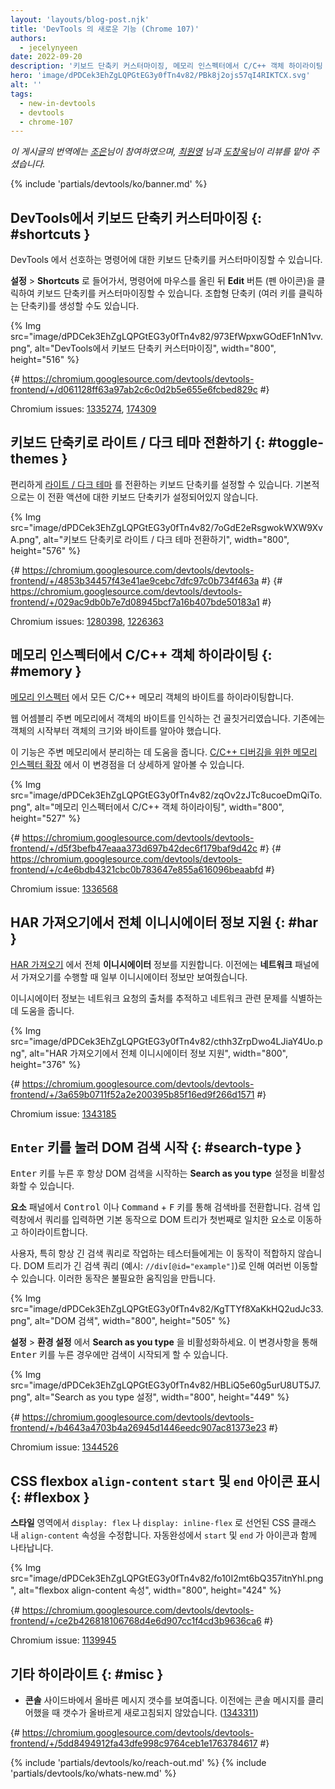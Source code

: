 ```yaml
---
layout: 'layouts/blog-post.njk'
title: 'DevTools 의 새로운 기능 (Chrome 107)'
authors:
  - jecelynyeen
date: 2022-09-20
description: '키보드 단축키 커스터마이징, 메모리 인스펙터에서 C/C++ 객체 하이라이팅 등'
hero: 'image/dPDCek3EhZgLQPGtEG3y0fTn4v82/PBk8j2ojs57qI4RIKTCX.svg'
alt: ''
tags:
  - new-in-devtools
  - devtools
  - chrome-107
---
```


*이 게시글의 번역에는 [조은](https://developers.google.com/community/experts/directory/profile/profile-eun-cho)님이 참여하였으며, [최원영](https://www.linkedin.com/in/toruchoi) 님과 [도창욱](https://developers.google.com/community/experts/directory/profile/profile-changwook-doh)님이 리뷰를 맡아 주셨습니다.*

{% include 'partials/devtools/ko/banner.md' %}

## DevTools에서 키보드 단축키 커스터마이징 {: #shortcuts }

DevTools 에서 선호하는 명령어에 대한 키보드 단축키를 커스터마이징할 수 있습니다.

**설정** > **Shortcuts** 로 들어가서, 명령어에 마우스를 올린 뒤 **Edit** 버튼 (펜 아이콘)을 클릭하여 키보드 단축키를 커스터마이징할 수 있습니다. 조합형 단축키 (여러 키를 클릭하는 단축키)를 생성할 수도 있습니다.

{% Img src="image/dPDCek3EhZgLQPGtEG3y0fTn4v82/973EfWpxwGOdEF1nN1vv.png", alt="DevTools에서 키보드 단축키 커스터마이징", width="800", height="516" %}

{# https://chromium.googlesource.com/devtools/devtools-frontend/+/d061128ff63a97ab2c6c0d2b5e655e6fcbed829c #}

Chromium issues: [1335274](https://crbug.com/1335274), [174309](https://crbug.com/174309)


## 키보드 단축키로 라이트 / 다크 테마 전환하기 {: #toggle-themes }

편리하게 [라이트 / 다크 테마](/docs/devtools/rendering/emulate-css/#emulate-css-media-feature-prefers-color-scheme) 를 전환하는 키보드 단축키를 설정할 수 있습니다. 기본적으로는 이 전환 액션에 대한 키보드 단축키가 설정되어있지 않습니다.

{% Img src="image/dPDCek3EhZgLQPGtEG3y0fTn4v82/7oGdE2eRsgwokWXW9XvA.png", alt="키보드 단축키로 라이트 / 다크 테마 전환하기", width="800", height="576" %}

{# https://chromium.googlesource.com/devtools/devtools-frontend/+/4853b34457f43e41ae9cebc7dfc97c0b734f463a #}
{# https://chromium.googlesource.com/devtools/devtools-frontend/+/029ac9db0b7e7d08945bcf7a16b407bde50183a1 #}

Chromium issues: [1280398](https://crbug.com/1280398), [1226363](https://crbug.com/1226363)


## 메모리 인스펙터에서 C/C++ 객체 하이라이팅 {: #memory }

[메모리 인스펙터](/docs/devtools/memory-inspector/) 에서 모든 C/C++ 메모리 객체의 바이트를 하이라이팅합니다.

웹 어셈블리 주변 메모리에서 객체의 바이트를 인식하는 건 골칫거리였습니다. 기존에는 객체의 시작부터 객체의 크기와 바이트를 알아야 했습니다.

이 기능은 주변 메모리에서 분리하는 데 도움을 줍니다. [C/C++ 디버깅을 위한 메모리 인스펙터 확장](/blog/memory-inspector-extended-cpp/) 에서 이 변경점을 더 상세하게 알아볼 수 있습니다.

{% Img src="image/dPDCek3EhZgLQPGtEG3y0fTn4v82/zqOv2zJTc8ucoeDmQiTo.png", alt="메모리 인스펙터에서 C/C++ 객체 하이라이팅", width="800", height="527" %}

{# https://chromium.googlesource.com/devtools/devtools-frontend/+/d5f3befb47eaaa373d697b42dec6f179baf9d42c #}
{# https://chromium.googlesource.com/devtools/devtools-frontend/+/c4e6bdb4321cbc0b783647e855a616096beaabfd #}

Chromium issue: [1336568](https://crbug.com/1336568)


## HAR 가져오기에서 전체 이니시에이터 정보 지원 {: #har }

[HAR 가져오기](/docs/devtools/network/reference/#save-as-har) 에서 전체 **이니시에이터** 정보를 지원합니다. 이전에는 **네트워크** 패널에서 가져오기를 수행할 때 일부 이니시에이터 정보만 보여줬습니다.

이니시에이터 정보는 네트워크 요청의 출처를 추적하고 네트워크 관련 문제를 식별하는 데 도움을 줍니다.

{% Img src="image/dPDCek3EhZgLQPGtEG3y0fTn4v82/cthh3ZrpDwo4LJiaY4Uo.png", alt="HAR 가져오기에서 전체 이니시에이터 정보 지원", width="800", height="376" %}

{# https://chromium.googlesource.com/devtools/devtools-frontend/+/3a659b0711f52a2e200395b85f16ed9f266d1571 #}

Chromium issue: [1343185](https://crbug.com/1343185)



## `Enter` 키를 눌러 DOM 검색 시작 {: #search-type }

<kbd>Enter</kbd> 키를 누른 후 항상 DOM 검색을 시작하는 **Search as you type** 설정을 비활성화할 수 있습니다.

**요소** 패널에서 <kbd>Control</kbd> 이나 <kbd>Command</kbd> + <kbd>F</kbd> 키를 통해 검색바를 전환합니다. 검색 입력창에서 쿼리를 입력하면 기본 동작으로 DOM 트리가 첫번째로 일치한 요소로 이동하고 하이라이트합니다.

사용자, 특히 항상 긴 검색 쿼리로 작업하는 테스터들에게는 이 동작이 적합하지 않습니다. DOM 트리가 긴 검색 쿼리 (예시: `//div[@id="example"]`)로 인해 여러번 이동할 수 있습니다. 이러한 동작은 불필요한 움직임을 만듭니다.

{% Img src="image/dPDCek3EhZgLQPGtEG3y0fTn4v82/KgTTYf8XaKkHQ2udJc33.png", alt="DOM 검색", width="800", height="505" %}

**설정** > **환경 설정** 에서 **Search as you type** 을 비활성화하세요. 이 변경사항을 통해 <kbd>Enter</kbd> 키를 누른 경우에만 검색이 시작되게 할 수 있습니다.

{% Img src="image/dPDCek3EhZgLQPGtEG3y0fTn4v82/HBLiQ5e60g5urU8UT5J7.png", alt="Search as you type 설정", width="800", height="449" %}

{# https://chromium.googlesource.com/devtools/devtools-frontend/+/b4643a4703b4a26945d1446eedc907ac81373e23 #}

Chromium issue: [1344526](https://crbug.com/1344526)


## CSS flexbox `align-content` `start` 및 `end` 아이콘 표시 {: #flexbox }

**스타일** 영역에서 `display: flex` 나 `display: inline-flex` 로 선언된 CSS 클래스 내 `align-content` 속성을 수정합니다. 자동완성에서 `start` 및 `end` 가 아이콘과 함께 나타납니다.

{% Img src="image/dPDCek3EhZgLQPGtEG3y0fTn4v82/fo10I2mt6bQ357itnYhl.png", alt="flexbox align-content 속성", width="800", height="424" %}

{# https://chromium.googlesource.com/devtools/devtools-frontend/+/ce2b426818106768d4e6d907cc1f4cd3b9636ca6 #}

Chromium issue: [1139945](https://crbug.com/1139945)


## 기타 하이라이트 {: #misc }

- **콘솔** 사이드바에서 올바른 메시지 갯수를 보여줍니다. 이전에는 콘솔 메시지를 클리어했을 때 갯수가 올바르게 새로고침되지 않았습니다. ([1343311](https://crbug.com/1343311))

{# https://chromium.googlesource.com/devtools/devtools-frontend/+/5dd8494912fa43dfe998c9764ceb1e1763784617 #}


{% include 'partials/devtools/ko/reach-out.md' %}
{% include 'partials/devtools/ko/whats-new.md' %}
